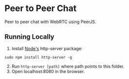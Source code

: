 # Peer to Peer Chat

Peer to peer chat with WebRTC using PeerJS.

## Running Locally

1. Install [Node's](https://nodejs.org/en/) http-server package:
```
sudo npm install http-server -g
```
2. Run `http-server [path]` where path points to this folder.
3. Open localhost:8080 in the browser.
